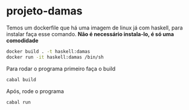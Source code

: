 # projeto-damas
Temos um dockerfile que há uma imagem de linux já com haskell, para instalar faça esse comando. **Não é necessário instala-lo, é só uma comodidade**

```bash
docker build . -t haskell:damas
docker run -it haskell:damas /bin/sh
```

Para rodar o programa primeiro faça o build

```bash
cabal build
```

Após, rode o programa

```sh
cabal run
```